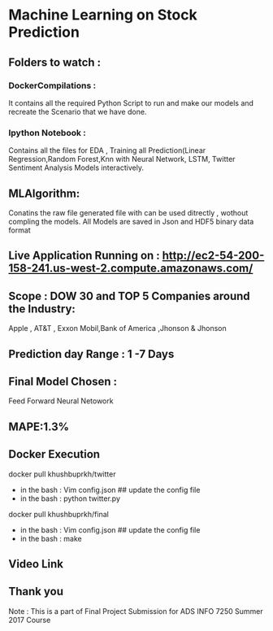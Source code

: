 # Machine Learning on Stock Prediction 

## Folders to watch : 
### DockerCompilations :
It contains all the required Python Script to run and make our models and recreate the Scenario that we have done. 

### Ipython Notebook :
Contains all the files for EDA , Training all Prediction(Linear Regression,Random Forest,Knn with Neural Network, LSTM, Twitter Sentiment Analysis Models interactively. 

## MLAlgorithm: 
Conatins the raw file generated file with can be used ditrectly , wothout compling the models. All Models are saved in Json and  HDF5 binary data format 


## Live Application Running on : http://ec2-54-200-158-241.us-west-2.compute.amazonaws.com/


## Scope : DOW 30 and TOP 5 Companies around the Industry: 
Apple , AT&T , Exxon Mobil,Bank of America ,Jhonson & Jhonson 

## Prediction day Range : 1 -7 Days 
## Final Model Chosen : 
Feed Forward Neural Netowork 
## MAPE:1.3% 


## Docker Execution
docker pull khushbuprkh/twitter
- in the bash : Vim config.json ## update the config file
- in the bash : python twitter.py

docker pull khushbuprkh/final
- in the bash : Vim config.json ## update the config file
- in the bash : make

## Video Link

## Thank you 


Note : This is a part of Final Project Submission for ADS INFO 7250 Summer 2017 Course 
